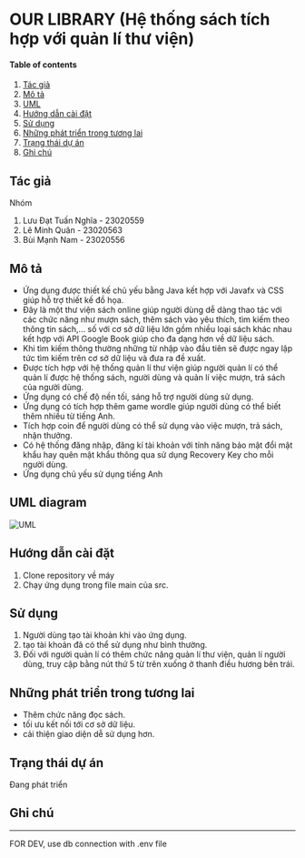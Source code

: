 # OUR LIBRARY (Hệ thống sách tích hợp với quản lí thư viện)
#### Table of contents
1. [Tác giả](#author)
2. [Mô tả](#description)
3. [UML](#uml)
4. [Hướng dẫn cài đặt](#install)
5. [Sử dụng](#usage)
6. [Những phát triển trong tương lai](#improvemnets)
7. [Trạng thái dự án](#status)
8. [Ghi chú](#note)
## Tác giả <a name="author"></a>
Nhóm 
1. Lưu Đạt Tuấn Nghĩa - 23020559
2. Lê Minh Quân - 23020563
3. Bùi Mạnh Nam - 23020556
## Mô tả <a name="description"></a>
- Ứng dụng được thiết kế chủ yếu bằng Java kết hợp với Javafx và CSS giúp hỗ trợ thiết kế đồ họa.
- Đây là một thư viện sách online giúp người dùng dễ dàng thao tác với các chức năng như mượn sách, thêm sách vào yêu thích, tìm kiếm theo thông tin sách,... số với cơ sở dữ liệu lớn gồm nhiều loại sách khác nhau kết hợp với API Google Book giúp cho đa dạng hơn về dữ liệu sách.
- Khi tìm kiếm thông thường những từ nhập vào đầu tiên sẽ được ngay lập tức tìm kiếm trên cơ sở dữ liệu và đưa ra đề xuất.
- Được tích hợp với hệ thống quản lí thư viện giúp người quản lí có thể quản lí được hệ thống sách, người dùng và quản lí việc mượn, trả sách của người dùng.
- Ứng dụng có chế độ nền tối, sáng hỗ trợ người dùng sử dụng.
- Ứng dụng có tích hợp thêm game wordle giúp người dùng có thể biết thêm nhiều từ tiếng Anh.
- Tích hợp coin để người dùng có thể sử dụng vào việc mượn, trả sách, nhận thưởng.
- Có hệ thống đăng nhập, đăng kí tài khoản với tính năng bảo mật đổi mật khẩu hay quên mật khẩu thông qua sử dụng Recovery Key cho mỗi người dùng.
- Ứng dụng chủ yếu sử dụng tiếng Anh
## UML diagram <a name="uml"></a>
![UML](https://i.imgur.com/eq2REkk.png)
## Hướng dẫn cài đặt <a name="install"></a>
1. Clone repository về máy
2. Chạy ứng dụng trong file main của src.
## Sử dụng <a name="usage"></a>
1. Người dùng tạo tài khoản khi vào ứng dụng.
2. tạo tài khoản đã có thể sử dụng như bình thường.
3. Đối với người quản lí có thêm chức năng quản lí thư viện, quản lí người dùng, truy cập bằng nút thứ 5 từ trên xuống ở thanh điều hương bên trái.
## Những phát triển trong tương lai <a name="improvemnets"></a>
- Thêm chức năng đọc sách.
- tối ưu kết nối tới cơ sở dữ liệu.
- cải thiện giao diện dễ sử dụng hơn.
## Trạng thái dự án <a name="status"></a>
Đang phát triển
## Ghi chú <a name="note"></a>


---------------------
FOR DEV, use db connection with .env file
